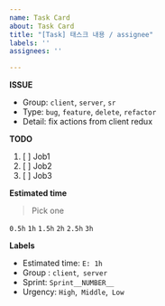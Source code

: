 ```yaml
---
name: Task Card
about: Task Card
title: "[Task] 태스크 내용 / assignee"
labels: ''
assignees: ''

---
```


**ISSUE**
- Group: ```client```, ```server```, ```sr```
- Type: ```bug```, ```feature```, ```delete```, ```refactor```
- Detail: fix actions from client redux

**TODO**
1. [ ] Job1
2. [ ] Job2
3. [ ] Job3

**Estimated time**
> Pick one

```0.5h```
```1h```
```1.5h```
```2h```
```2.5h```
```3h```

**Labels**
- Estimated time: ```E: 1h```
- Group : ```client```,``` server```
- Sprint: ```Sprint__NUMBER__```
- Urgency: ```High```,``` Middle```,``` Low```
